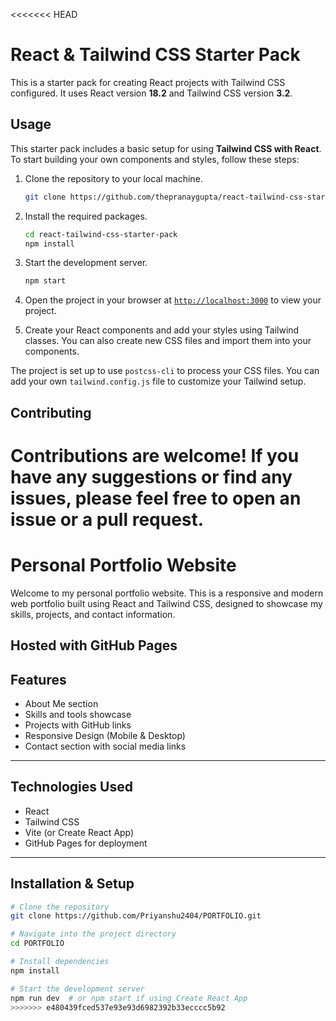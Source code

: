 <<<<<<< HEAD
# React & Tailwind CSS Starter Pack

This is a starter pack for creating React projects with Tailwind CSS configured. It uses React version **18.2** and Tailwind CSS version **3.2**.

## Usage

This starter pack includes a basic setup for using **Tailwind CSS with React**. To start building your own components and styles, follow these steps:

1. Clone the repository to your local machine.
    ```sh
    git clone https://github.com/thepranaygupta/react-tailwind-css-starter-pack.git
    ```

1. Install the required packages.
    ```sh
    cd react-tailwind-css-starter-pack
    npm install
    ```

1. Start the development server.
    ```sh
    npm start
    ```
1. Open the project in your browser at [`http://localhost:3000`](http://localhost:3000) to view your project.
1. Create your React components and add your styles using Tailwind classes. You can also create new CSS files and import them into your components.

The project is set up to use `postcss-cli` to process your CSS files. You can add your own `tailwind.config.js` file to customize your Tailwind setup.

## Contributing

Contributions are welcome! If you have any suggestions or find any issues, please feel free to open an issue or a pull request.
=======
# Personal Portfolio Website

Welcome to my personal portfolio website. This is a responsive and modern web portfolio built using React and Tailwind CSS, designed to showcase my skills, projects, and contact information.

Hosted with GitHub Pages
---

## Features

- About Me section  
- Skills and tools showcase  
- Projects with GitHub links  
- Responsive Design (Mobile & Desktop)  
- Contact section with social media links  

---

## Technologies Used

- React  
- Tailwind CSS  
- Vite (or Create React App)  
- GitHub Pages for deployment

---

## Installation & Setup

```bash
# Clone the repository
git clone https://github.com/Priyanshu2404/PORTFOLIO.git

# Navigate into the project directory
cd PORTFOLIO

# Install dependencies
npm install

# Start the development server
npm run dev  # or npm start if using Create React App
>>>>>>> e480439fced537e93e93d6982392b33ecccc5b92
